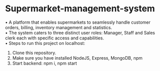 # Supermarket-management-system
• A platform that enables supermarkets to seamlessly handle
customer orders, billing, inventory management and statistics. <br />
• The system caters to three distinct user roles: Manager, Staff and
Sales clerk each with specific access and capabilities. <br />
• Steps to run this project on localhost: <br />
1. Clone this repository.
2. Make sure you have installed NodeJS, Express, MongoDB, npm
3. Start backend: npm i, npm start
